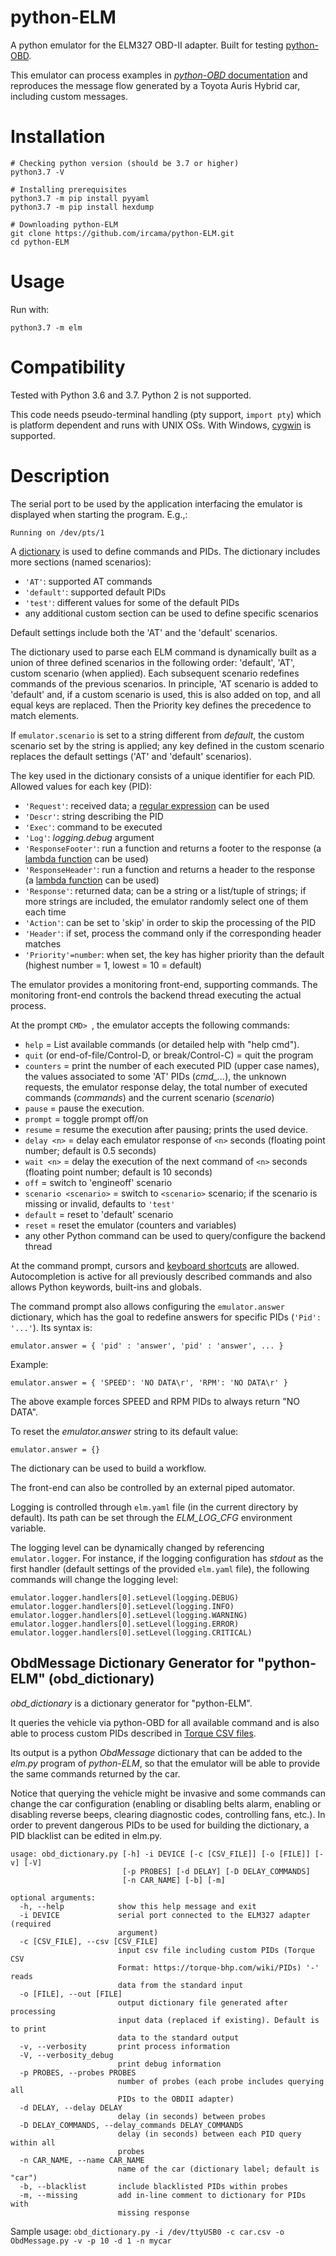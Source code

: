 python-ELM
==========

A python emulator for the ELM327 OBD-II adapter. Built for testing [python-OBD](https://github.com/brendanwhitfield/python-OBD).

This emulator can process examples in [*python-OBD* documentation](https://python-obd.readthedocs.io/en/latest/) and reproduces the message flow
generated by a Toyota Auris Hybrid car, including custom messages.

# Installation

```shell
# Checking python version (should be 3.7 or higher)
python3.7 -V

# Installing prerequisites
python3.7 -m pip install pyyaml
python3.7 -m pip install hexdump

# Downloading python-ELM
git clone https://github.com/ircama/python-ELM.git
cd python-ELM
```

# Usage

Run with:

```shell
python3.7 -m elm
```

# Compatibility

Tested with Python 3.6 and 3.7. Python 2 is not supported.

This code needs pseudo-terminal handling (pty support, `import pty`) which is platform dependent and runs with UNIX OSs. With Windows, [cygwin](http://www.cygwin.com/) is supported.


# Description

The serial port to be used by the application interfacing the emulator is displayed when starting the program. E.g.,:

    Running on /dev/pts/1

A [dictionary](https://docs.python.org/3.7/tutorial/datastructures.html#dictionaries) is used to define commands and PIDs. The dictionary includes more sections (named scenarios):

- `'AT'`: supported AT commands
- `'default'`: supported default PIDs
- `'test'`: different values for some of the default PIDs
- any additional custom section can be used to define specific scenarios

Default settings include both the 'AT' and the 'default' scenarios.

The dictionary used to parse each ELM command is dynamically built as a union of three defined scenarios in the following order: 'default', 'AT', custom scenario (when applied). Each subsequent scenario redefines commands of the previous scenarios. In principle, 'AT scenario is added to 'default' and, if a custom scenario is used, this is also added on top, and all equal keys are replaced. Then the Priority key defines the precedence to match elements.

If `emulator.scenario` is set to a string different from *default*, the custom scenario set by the string is applied; any key defined in the custom scenario replaces the default settings ('AT' and 'default' scenarios).

The key used in the dictionary consists of a unique identifier for each PID. Allowed values for each key (PID):

- `'Request'`: received data; a [regular expression](https://docs.python.org/3/library/re.html) can be used
- `'Descr'`: string describing the PID
- `'Exec'`: command to be executed
- `'Log'`: *logging.debug* argument
- `'ResponseFooter'`: run a function and returns a footer to the response (a [lambda function](https://docs.python.org/3/reference/expressions.html#lambda) can be used)
- `'ResponseHeader'`: run a function and returns a header to the response (a [lambda function](https://docs.python.org/3/reference/expressions.html#lambda) can be used)
- `'Response'`: returned data; can be a string or a list/tuple of strings; if more strings are included, the emulator randomly select one of them each time
- `'Action'`: can be set to 'skip' in order to skip the processing of the PID
- `'Header'`: if set, process the command only if the corresponding header matches
- `'Priority'=number`: when set, the key has higher priority than the default (highest number = 1, lowest = 10 = default)

The emulator provides a monitoring front-end, supporting commands. The monitoring front-end controls the backend thread executing the actual process.

At the prompt `CMD> `, the emulator accepts the following commands:

- `help` = List available commands (or detailed help with "help cmd").
- `quit` (or end-of-file/Control-D, or break/Control-C) = quit the program
- `counters` = print the number of each executed PID (upper case names), the values associated to some 'AT' PIDs (*cmd_...*), the unknown requests, the emulator response delay, the total number of executed commands (*commands*) and the current scenario (*scenario*)
- `pause` = pause the execution.
- `prompt` = toggle prompt off/on
- `resume` = resume the execution after pausing; prints the used device.
- `delay <n>` = delay each emulator response of `<n>` seconds (floating point number; default is 0.5 seconds)
- `wait <n>` = delay the execution of the next command of `<n>` seconds (floating point number; default is 10 seconds)
- `off` = switch to 'engineoff' scenario
- `scenario <scenario>` = switch to `<scenario>` scenario; if the scenario is missing or invalid, defaults to `'test'`
- `default` = reset to 'default' scenario
- `reset` = reset the emulator (counters and variables)
- any other Python command can be used to query/configure the backend thread

At the command prompt, cursors and [keyboard shortcuts](https://ss64.com/bash/syntax-keyboard.html) are allowed. Autocompletion is active for all previously described commands and also allows Python keywords, built-ins and globals.

The command prompt also allows configuring the `emulator.answer` dictionary, which has the goal to redefine answers for specific PIDs (`'Pid': '...'`). Its syntax is:

```
emulator.answer = { 'pid' : 'answer', 'pid' : 'answer', ... }
```

Example:

```
emulator.answer = { 'SPEED': 'NO DATA\r', 'RPM': 'NO DATA\r' }
```

The above example forces SPEED and RPM PIDs to always return "NO DATA".

To reset the *emulator.answer* string to its default value:

```
emulator.answer = {}
```

The dictionary can be used to build a workflow.

The front-end can also be controlled by an external piped automator.

Logging is controlled through `elm.yaml` file (in the current directory by default). Its path can be set through the *ELM_LOG_CFG* environment variable.

The logging level can be dynamically changed by referencing `emulator.logger`. For instance, if the logging configuration has *stdout* as the first handler (default settings of the provided `elm.yaml` file), the following commands will change the logging level:

```
emulator.logger.handlers[0].setLevel(logging.DEBUG)
emulator.logger.handlers[0].setLevel(logging.INFO)
emulator.logger.handlers[0].setLevel(logging.WARNING)
emulator.logger.handlers[0].setLevel(logging.ERROR)
emulator.logger.handlers[0].setLevel(logging.CRITICAL)
```

## ObdMessage Dictionary Generator for "python-ELM" (obd_dictionary) ##

*obd_dictionary* is a dictionary generator for "python-ELM".

It queries the vehicle via python-OBD for all available command and is also able to process custom PIDs described in [Torque CSV files](https://torque-bhp.com/wiki/PIDs).

Its output is a python *ObdMessage* dictionary that can be added to the *elm.py* program of *python-ELM*, so that the emulator will be able to provide the same commands returned by the car.

Notice that querying the vehicle might be invasive and some commands can change the car configuration (enabling or disabling belts alarm, enabling or disabling reverse beeps, clearing diagnostic codes, controlling fans, etc.). In order to prevent dangerous PIDs to be used for building the dictionary, a PID blacklist can be edited in elm.py.

```
usage: obd_dictionary.py [-h] -i DEVICE [-c [CSV_FILE]] [-o [FILE]] [-v] [-V]
                         [-p PROBES] [-d DELAY] [-D DELAY_COMMANDS]
                         [-n CAR_NAME] [-b] [-m]

optional arguments:
  -h, --help            show this help message and exit
  -i DEVICE             serial port connected to the ELM327 adapter (required
                        argument)
  -c [CSV_FILE], --csv [CSV_FILE]
                        input csv file including custom PIDs (Torque CSV
                        Format: https://torque-bhp.com/wiki/PIDs) '-' reads
                        data from the standard input
  -o [FILE], --out [FILE]
                        output dictionary file generated after processing
                        input data (replaced if existing). Default is to print
                        data to the standard output
  -v, --verbosity       print process information
  -V, --verbosity_debug
                        print debug information
  -p PROBES, --probes PROBES
                        number of probes (each probe includes querying all
                        PIDs to the OBDII adapter)
  -d DELAY, --delay DELAY
                        delay (in seconds) between probes
  -D DELAY_COMMANDS, --delay_commands DELAY_COMMANDS
                        delay (in seconds) between each PID query within all
                        probes
  -n CAR_NAME, --name CAR_NAME
                        name of the car (dictionary label; default is "car")
  -b, --blacklist       include blacklisted PIDs within probes
  -m, --missing         add in-line comment to dictionary for PIDs with
                        missing response
```

Sample usage: `obd_dictionary.py -i /dev/ttyUSB0 -c car.csv -o ObdMessage.py -v -p 10 -d 1 -n mycar`

